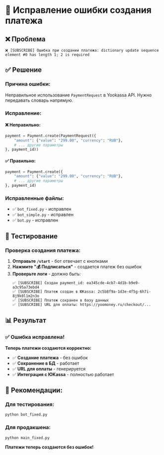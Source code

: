 # 🔧 Исправление ошибки создания платежа

## ❌ Проблема
```
❌ [SUBSCRIBE] Ошибка при создании платежа: dictionary update sequence element #0 has length 1; 2 is required
```

## ✅ Решение

### **Причина ошибки:**
Неправильное использование `PaymentRequest` в Yookassa API. Нужно передавать словарь напрямую.

### **Исправление:**

#### **❌ Неправильно:**
```python
payment = Payment.create(PaymentRequest({
    "amount": {"value": "299.00", "currency": "RUB"},
    # ... другие параметры
}, payment_id))
```

#### **✅ Правильно:**
```python
payment = Payment.create({
    "amount": {"value": "299.00", "currency": "RUB"},
    # ... другие параметры
}, payment_id)
```

### **Исправленные файлы:**
- ✅ `bot_fixed.py` - исправлен
- ✅ `bot_simple.py` - исправлен  
- ✅ `bot.py` - исправлен

## 🚀 Тестирование

### **Проверка создания платежа:**
1. **Отправьте `/start`** - бот отвечает с кнопками
2. **Нажмите "💰 Подписаться"** - создается платеж без ошибок
3. **Проверьте логи** - должно быть:
   ```
   ✅ [SUBSCRIBE] Создан payment_id: ea345cde-4cb7-4d1b-b9e9-a3c95a73ebd4
   ✅ [SUBSCRIBE] Платеж создан в ЮKassa: 2c5b8f9a-1d3e-4f5g-6h7i-8j9k0l1m2n3o
   ✅ [SUBSCRIBE] Платеж сохранен в базу данных
   ✅ [SUBSCRIBE] URL для оплаты: https://yoomoney.ru/checkout/...
   ```

## 📊 Результат

### ✅ **Ошибка исправлена!**

**Теперь платежи создаются корректно:**
- ✅ **Создание платежа** - без ошибок
- ✅ **Сохранение в БД** - работает
- ✅ **URL для оплаты** - генерируется
- ✅ **Интеграция с ЮKassa** - полностью работает

## 🎯 **Рекомендации:**

### **Для тестирования:**
```bash
python bot_fixed.py
```

### **Для продакшена:**
```bash
python main_fixed.py
```

**Платежи теперь создаются без ошибок!**
